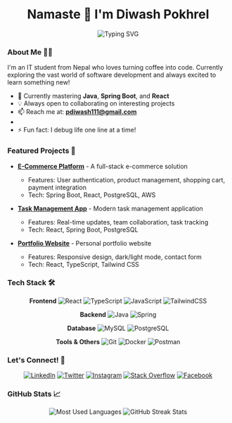<h1 align="center">Namaste 🙏 I'm Diwash Pokhrel</h1>


<p align="center">
  <img src="https://readme-typing-svg.herokuapp.com?font=Fira+Code&duration=3000&pause=1000&center=true&vCenter=true&width=500&lines=IT+Student+from+Nepal;Full+Stack+Developer;Java+%26+Spring+Boot+Developer;React+Frontend+Developer" alt="Typing SVG" />
</p>



### About Me 👨‍💻

I'm an IT student from Nepal who loves turning coffee into code. Currently exploring the vast world of software development and always excited to learn something new!

- 🌱 Currently mastering **Java**, **Spring Boot**, and **React**
- 💡 Always open to collaborating on interesting projects
- 📫 Reach me at: **pdiwash111@gmail.com**
- 
- ⚡ Fun fact: I debug life one line at a time!

### Featured Projects 🚀

- **[E-Commerce Platform](https://github.com/your-username/project)** - A full-stack e-commerce solution
  - Features: User authentication, product management, shopping cart, payment integration
  - Tech: Spring Boot, React, PostgreSQL, AWS

- **[Task Management App](https://github.com/your-username/project)** - Modern task management application
  - Features: Real-time updates, team collaboration, task tracking
  - Tech: React, Spring Boot, PostgreSQL

- **[Portfolio Website](https://diwash02003.github.io/portfolio/)** - Personal portfolio website
  - Features: Responsive design, dark/light mode, contact form
  - Tech: React, TypeScript, Tailwind CSS

### Tech Stack 🛠️

<div align="center">

**Frontend**
![React](https://img.shields.io/badge/react-%2320232a.svg?style=for-the-badge&logo=react&logoColor=%2361DAFB)
![TypeScript](https://img.shields.io/badge/typescript-%23007ACC.svg?style=for-the-badge&logo=typescript&logoColor=white)
![JavaScript](https://img.shields.io/badge/javascript-%23323330.svg?style=for-the-badge&logo=javascript&logoColor=%23F7DF1E)
![TailwindCSS](https://img.shields.io/badge/tailwindcss-%2338B2AC.svg?style=for-the-badge&logo=tailwind-css&logoColor=white)

**Backend**
![Java](https://img.shields.io/badge/java-%23ED8B00.svg?style=for-the-badge&logo=java&logoColor=white)
![Spring](https://img.shields.io/badge/spring-%236DB33F.svg?style=for-the-badge&logo=spring&logoColor=white)

**Database**
![MySQL](https://img.shields.io/badge/mysql-%2300f.svg?style=for-the-badge&logo=mysql&logoColor=white)
![PostgreSQL](https://img.shields.io/badge/postgresql-%23316192.svg?style=for-the-badge&logo=postgresql&logoColor=white)

**Tools & Others**
![Git](https://img.shields.io/badge/git-%23F05033.svg?style=for-the-badge&logo=git&logoColor=white)
![Docker](https://img.shields.io/badge/docker-%230db7ed.svg?style=for-the-badge&logo=docker&logoColor=white)
![Postman](https://img.shields.io/badge/Postman-FF6C37?style=for-the-badge&logo=postman&logoColor=white)

</div>

### Let's Connect! 🤝

<div align="center">

[![LinkedIn](https://img.shields.io/badge/LinkedIn-%230077B5.svg?style=for-the-badge&logo=linkedin&logoColor=white)](https://linkedin.com/in/diwash-pokhrel-b47189258)
[![Twitter](https://img.shields.io/badge/Twitter-%231DA1F2.svg?style=for-the-badge&logo=Twitter&logoColor=white)](https://twitter.com/diwashp23200267)
[![Instagram](https://img.shields.io/badge/Instagram-%23E4405F.svg?style=for-the-badge&logo=Instagram&logoColor=white)](https://instagram.com/diwash_pokhrel)
[![Stack Overflow](https://img.shields.io/badge/-Stackoverflow-FE7A16?style=for-the-badge&logo=stack-overflow&logoColor=white)](https://stackoverflow.com/users/diwash-pokhrel)
[![Facebook](https://img.shields.io/badge/Facebook-%231877F2.svg?style=for-the-badge&logo=Facebook&logoColor=white)](https://fb.com/diwash%20pokhrel)

</div>

### GitHub Stats 📈

<div align="center">
  <img src="https://github-readme-stats.vercel.app/api/top-langs?username=diwash02003&show_icons=true&locale=en&layout=compact&theme=tokyonight" alt="Most Used Languages" />
  
  <img src="https://github-readme-streak-stats.herokuapp.com/?user=diwash02003&theme=tokyonight" alt="GitHub Streak Stats" />
</div>
